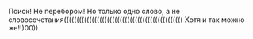 Поиск! Не перебором! Но только одно слово, а не словосочетания((((((((((((((((((((((((((((((((((((((((((((((( Хотя и так можно же!!)00))
